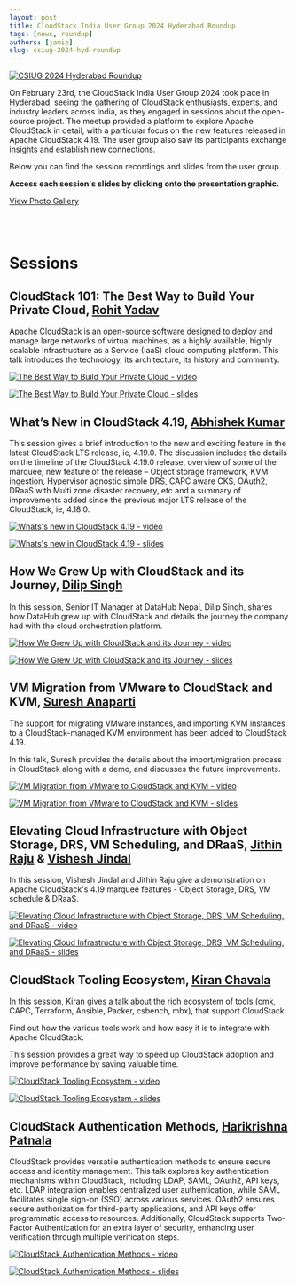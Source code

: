 ```yaml
---
layout: post
title: CloudStack India User Group 2024 Hyderabad Roundup
tags: [news, roundup]
authors: [jamie]
slug: csiug-2024-hyd-roundup
---
```


[![](banner.png "CSIUG 2024 Hyderabad Roundup")](/blog/csiug-2024-hyd-roundup)

On February 23rd, the CloudStack India User Group 2024 took place in Hyderabad,
seeing the gathering of CloudStack enthusiasts, experts, and industry leaders
across India, as they engaged in sessions about the open-source project. The
meetup provided a platform to explore Apache CloudStack in detail, with a
particular focus on the new features released in Apache CloudStack 4.19. The
user group also saw its participants exchange insights and establish new
connections.

Below you can find the session recordings and slides from the user group.

<!-- truncate -->

**Access each session's slides by clicking onto the presentation graphic.**


<a class="button button--primary button--lg" href="https://photos.google.com/u/1/share/AF1QipM0NzSg04eMoTW1jhXHwfEBUNrvCigWWSTrjB1aWfnmsBhRx6QaCOeIfep17u5cvQ?key=OGYyLXMydjd4YWtWSXRRcmQ1dG5jVzh1VmVpRTl3" target="_blank">View Photo Gallery</a>

<br/> <br/>

# Sessions

## CloudStack 101: The Best Way to Build Your Private Cloud, [Rohit Yadav](https://www.linkedin.com/in/rohityadavcloud/)

Apache CloudStack is an open-source software designed to deploy and manage large
networks of virtual machines, as a highly available, highly scalable
Infrastructure as a Service (IaaS) cloud computing platform. This talk
introduces the technology, its architecture, its history and community.

[![](youtube/Welcome.png "The Best Way to Build Your Private Cloud - video")](https://www.youtube.com/watch?v=pASzZR57V_8&list=PLnIKk7GjgFlYRGmxK70VXSgpNXjEBHpYw&index=1)

[![](slideshare/Welcome.png "The Best Way to Build Your Private Cloud - slides")](https://www.slideshare.net/slideshow/embed_code/key/tE2SKCfqG1zzhv)


## What’s New in CloudStack 4.19, [Abhishek Kumar](https://www.linkedin.com/in/shwstppr/)

This session gives a brief introduction to the new and exciting feature in the
latest CloudStack LTS release, ie, 4.19.0. The discussion includes the details
on the timeline of the CloudStack 4.19.0 release, overview of some of the
marquee, new feature of the release – Object storage framework, KVM ingestion,
Hypervisor agnostic simple DRS, CAPC aware CKS, OAuth2, DRaaS with Multi zone
disaster recovery, etc and a summary of improvements added since the previous
major LTS release of the CloudStack, ie, 4.18.0.

[![](youtube/WhatsNew.png "Whats's new in CloudStack 4.19 - video")](https://www.youtube.com/watch?v=-uDdCrV9bFU&list=PLnIKk7GjgFlYRGmxK70VXSgpNXjEBHpYw&index=2)

[![](slideshare/WhatsNew.png "Whats's new in CloudStack 4.19 - slides")](https://www.slideshare.net/slideshow/embed_code/key/pG7OmG75QZYBNW)


## How We Grew Up with CloudStack and its Journey, [Dilip Singh](https://www.linkedin.com/in/dilip-singh-10956256/)

In this session, Senior IT Manager at DataHub Nepal, Dilip Singh, shares how
DataHub grew up with CloudStack and details the journey the company had with the
cloud orchestration platform.

[![](youtube/NepalGrewUp.png "How We Grew Up with CloudStack and its Journey - video")](https://www.youtube.com/watch?v=4tkj4Q4MX80&list=PLnIKk7GjgFlYRGmxK70VXSgpNXjEBHpYw&index=3)

[![](slideshare/NepalGrewUp.png "How We Grew Up with CloudStack and its Journey - slides")](https://www.slideshare.net/slideshow/embed_code/key/61TwJQZJkOuEyK)


## VM Migration from VMware to CloudStack and KVM, [Suresh Anaparti](https://www.linkedin.com/in/sureshanaparti/)

The support for migrating VMware instances, and importing KVM instances to a
CloudStack-managed KVM environment has been added to CloudStack 4.19.

In this talk, Suresh provides the details about the import/migration process in
CloudStack along with a demo, and discusses the future improvements.

[![](youtube/VmwareKVMMigration.png "VM Migration from VMware to CloudStack and KVM - video")](https://www.youtube.com/watch?v=h83wxxelRig&list=PLnIKk7GjgFlYRGmxK70VXSgpNXjEBHpYw&index=4)

[![](slideshare/VmwareKVMMigration.png "VM Migration from VMware to CloudStack and KVM - slides")](https://www.slideshare.net/slideshow/embed_code/key/A8JFpCPykKA3EF)


## Elevating Cloud Infrastructure with Object Storage, DRS, VM Scheduling, and DRaaS, [Jithin Raju](https://www.linkedin.com/in/rajujith/) & [Vishesh Jindal](https://www.linkedin.com/in/vishesh92/)

In this session, Vishesh Jindal and Jithin Raju give a demonstration on Apache
CloudStack's 4.19 marquee features - Object Storage, DRS, VM schedule & DRaaS.

[![](youtube/Elevating.png "Elevating Cloud Infrastructure with Object Storage, DRS, VM Scheduling, and DRaaS - video")](https://www.youtube.com/watch?v=w85gB1SXS7U&list=PLnIKk7GjgFlYRGmxK70VXSgpNXjEBHpYw&index=5)

[![](slideshare/Elevating.png "Elevating Cloud Infrastructure with Object Storage, DRS, VM Scheduling, and DRaaS - slides")](https://www.slideshare.net/slideshow/embed_code/key/ta0GIsjchZA5ti)


## CloudStack Tooling Ecosystem, [Kiran Chavala](https://www.linkedin.com/in/kiran-chavala-1bb6a97/)

In this session, Kiran gives a talk about the rich ecosystem of tools (cmk,
CAPC, Terraform, Ansible, Packer, csbench, mbx), that support CloudStack.

Find out how the various tools work and how easy it is to integrate with Apache
CloudStack.

This session provides a great way to speed up CloudStack adoption and improve
performance by saving valuable time.

[![](youtube/Tooling.png "CloudStack Tooling Ecosystem - video")](https://www.youtube.com/watch?v=xjgGzWTBIYw&list=PLnIKk7GjgFlYRGmxK70VXSgpNXjEBHpYw&index=6)

[![](slideshare/Tooling.png "CloudStack Tooling Ecosystem - slides")](https://www.slideshare.net/slideshow/embed_code/key/6woxuBiP6b6aq5)


## CloudStack Authentication Methods, [Harikrishna Patnala](https://www.linkedin.com/in/harikrishnapatnala/)

CloudStack provides versatile authentication methods to ensure secure access and
identity management. This talk explores key authentication mechanisms within
CloudStack, including LDAP, SAML, OAuth2, API keys, etc. LDAP integration
enables centralized user authentication, while SAML facilitates single sign-on
(SSO) across various services. OAuth2 ensures secure authorization for
third-party applications, and API keys offer programmatic access to resources.
Additionally, CloudStack supports Two-Factor Authentication for an extra layer
of security, enhancing user verification through multiple verification steps.

[![](youtube/Auth.png "CloudStack Authentication Methods - video")](https://www.youtube.com/watch?v=M4cnljW2J9k&list=PLnIKk7GjgFlYRGmxK70VXSgpNXjEBHpYw&index=7)

[![](slideshare/Auth.png "CloudStack Authentication Methods - slides")](https://www.slideshare.net/slideshow/embed_code/key/42HE4pVaNJl1qd)

